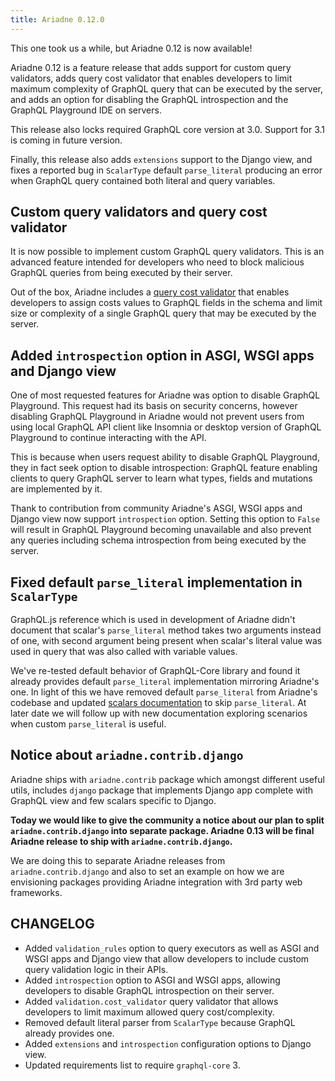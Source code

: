 ```yaml
---
title: Ariadne 0.12.0
---
```


This one took us a while, but Ariadne 0.12 is now available!

Ariadne 0.12 is a feature release that adds support for custom query validators, adds query cost validator that enables developers to limit maximum complexity of GraphQL query that can be executed by the server, and adds an option for disabling the GraphQL introspection and the GraphQL Playground IDE on servers.

This release also locks required GraphQL core version at 3.0. Support for 3.1 is coming in future version.

Finally, this release also adds `extensions` support to the Django view, and fixes a reported bug in `ScalarType` default `parse_literal` producing an error when GraphQL query contained both literal and query variables.

<!--truncate-->


## Custom query validators and query cost validator

It is now possible to implement custom GraphQL query validators. This is an advanced feature intended for developers who need to block malicious GraphQL queries from being executed by their server.

Out of the box, Ariadne includes a [query cost validator](/docs/query-validators) that enables developers to assign costs values to GraphQL fields in the schema and limit size or complexity of a single GraphQL query that may be executed by the server.


## Added `introspection` option in ASGI, WSGI apps and Django view

One of most requested features for Ariadne was option to disable GraphQL Playground. This request had its basis on security concerns, however disabling GraphQL Playground in Ariadne would not prevent users from using local GraphQL API client like Insomnia or desktop version of GraphQL Playground to continue interacting with the API.

This is because when users request ability to disable GraphQL Playground, they in fact seek option to disable introspection: GraphQL feature enabling clients to query GraphQL server to learn what types, fields and mutations are implemented by it.

Thank to contribution from community Ariadne's ASGI, WSGI apps and Django view now support `introspection` option. Setting this option to `False` will result in GraphQL Playground becoming unavailable and also prevent any queries including schema introspection from being executed by the server.


## Fixed default `parse_literal` implementation in `ScalarType`

GraphQL.js reference which is used in development of Ariadne didn't document that scalar's `parse_literal` method takes two arguments instead of one, with second argument being present when scalar's literal value was used in query that was also called with variable values.

We've re-tested default behavior of GraphQL-Core library and found it already provides default `parse_literal` implementation mirroring Ariadne's one. In light of this we have removed default `parse_literal` from Ariadne's codebase and updated [scalars documentation](/docs/scalars) to skip `parse_literal`. At later date we will follow up with new documentation exploring scenarios when custom `parse_literal` is useful.


## Notice about `ariadne.contrib.django`

Ariadne ships with `ariadne.contrib` package which amongst different useful utils, includes `django` package that implements Django app complete with GraphQL view and few scalars specific to Django.

**Today we would like to give the community a notice about our plan to split `ariadne.contrib.django` into separate package. Ariadne 0.13 will be final Ariadne release to ship with `ariadne.contrib.django`.**

We are doing this to separate Ariadne releases from `ariadne.contrib.django` and also to set an example on how we are envisioning packages providing Ariadne integration with 3rd party web frameworks.


## CHANGELOG

- Added `validation_rules` option to query executors as well as ASGI and WSGI apps and Django view that allow developers to include custom query validation logic in their APIs.
- Added `introspection` option to ASGI and WSGI apps, allowing developers to disable GraphQL introspection on their server.
- Added `validation.cost_validator` query validator that allows developers to limit maximum allowed query cost/complexity.
- Removed default literal parser from `ScalarType` because GraphQL already provides one.
- Added `extensions` and `introspection` configuration options to Django view.
- Updated requirements list to require `graphql-core` 3.
